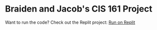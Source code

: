 # Braiden and Jacob's CIS 161 Project





Want to run the code? Check out the Replit project:
[Run on Replit](https://replit.com/@blackmja/Project?v=1)
